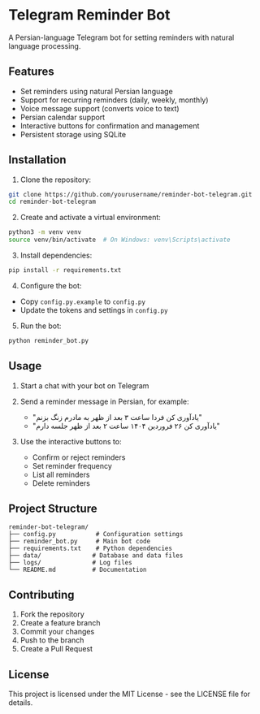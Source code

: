 # Telegram Reminder Bot

A Persian-language Telegram bot for setting reminders with natural language processing.

## Features

- Set reminders using natural Persian language
- Support for recurring reminders (daily, weekly, monthly)
- Voice message support (converts voice to text)
- Persian calendar support
- Interactive buttons for confirmation and management
- Persistent storage using SQLite

## Installation

1. Clone the repository:
```bash
git clone https://github.com/yourusername/reminder-bot-telegram.git
cd reminder-bot-telegram
```

2. Create and activate a virtual environment:
```bash
python3 -m venv venv
source venv/bin/activate  # On Windows: venv\Scripts\activate
```

3. Install dependencies:
```bash
pip install -r requirements.txt
```

4. Configure the bot:
- Copy `config.py.example` to `config.py`
- Update the tokens and settings in `config.py`

5. Run the bot:
```bash
python reminder_bot.py
```

## Usage

1. Start a chat with your bot on Telegram
2. Send a reminder message in Persian, for example:
   - "یادآوری کن فردا ساعت ۳ بعد از ظهر به مادرم زنگ بزنم"
   - "یادآوری کن ۲۶ فروردین ۱۴۰۴ ساعت ۲ بعد از ظهر جلسه دارم"

3. Use the interactive buttons to:
   - Confirm or reject reminders
   - Set reminder frequency
   - List all reminders
   - Delete reminders

## Project Structure

```
reminder-bot-telegram/
├── config.py           # Configuration settings
├── reminder_bot.py     # Main bot code
├── requirements.txt    # Python dependencies
├── data/              # Database and data files
├── logs/              # Log files
└── README.md          # Documentation
```

## Contributing

1. Fork the repository
2. Create a feature branch
3. Commit your changes
4. Push to the branch
5. Create a Pull Request

## License

This project is licensed under the MIT License - see the LICENSE file for details. 